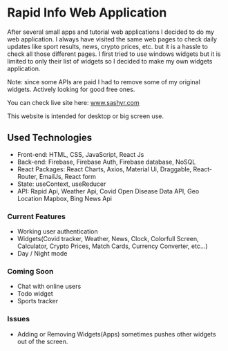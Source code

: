 # Rapid Info Web Application

After several small apps and tutorial web applications I decided to do my web application. I always have visited the same web pages to check daily updates like sport results, news, crypto prices, etc. but it is a hassle to check all those different pages. I first tried to use windows widgets but it is limited to only their list of widgets so I decided to make my own widgets application.

Note: since some APIs are paid I had to remove some of my original widgets. Actively looking for good free ones.

You can check live site here: www.sashyr.com

This website is intended for desktop or big screen use.

## Used Technologies

- Front-end: HTML, CSS, JavaScript, React Js
- Back-end: Firebase, Firebase Auth, Firebase database, NoSQL
- React Packages: React Charts, Axios, Material Ui, Draggable, React-Router, EmailJs, React form
- State: useContext, useReducer
- API: Rapid Api, Weather Api, Covid Open Disease Data API, Geo Location Mapbox, Bing News Api

### Current Features

- Working user authentication
- Widgets(Covid tracker, Weather, News, Clock, Colorfull Screen, Calculator, Crypto Prices, Match Cards, Currency Converter, etc...)
- Day / Night mode

### Coming Soon

- Chat with online users
- Todo widget
- Sports tracker

### Issues

- Adding or Removing Widgets(Apps) sometimes pushes other widgets out of the screen.
